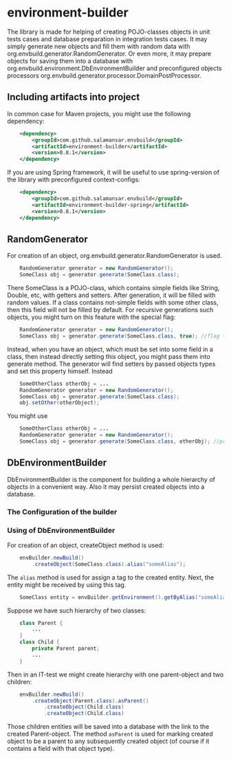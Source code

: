 # environment-builder
The library is made for helping of creating POJO-classes objects in unit tests cases and database preparation in integration tests cases.
It may simply generate new objects and fill them with random data with org.envbuild.generator.RandomGenerator.
Or even more, it may prepare objects for saving them into a database with org.envbuild.environment.DbEnvironmentBuilder and preconfigured objects processors org.envbuild.generator.processor.DomainPostProcessor.

## Including artifacts into project
In common case for Maven projects, you might use the following dependency:
```xml   
    <dependency>
        <groupId>com.github.salamansar.envbuild</groupId>
        <artifactId>environment-builder</artifactId>
        <version>0.8.1</version>
    </dependency>
```
If you are using Spring framework, it will be useful to use spring-version of the library with preconfigured context-configs:
```xml   
    <dependency>
        <groupId>com.github.salamansar.envbuild</groupId>
        <artifactId>environment-builder-spring</artifactId>
        <version>0.8.1</version>
    </dependency>
```
## RandomGenerator
For creation of an object, org.envbuild.generator.RandomGenerator is used. 
```java
    RandomGenerator generator = new RandomGenerator();
    SomeClass obj = generator.generate(SomeClass.class); 
```
There SomeClass is a POJO-class, which contains simple fields like String, Double, etc, with getters and setters. After generation, it will be filled with random values.
If a class contains not-simple fields with some other class, then this field will not be filled by default. For recursive generations such objects, you might turn on this feature with the special flag:
```java
	RandomGenerator generator = new RandomGenerator();
	SomeClass obj = generator.generate(SomeClass.class, true); //flag true enables recursive generation 
``` 
Instead, when you have an object, which must be set into some field in a class, then instead directly setting this object, you might pass them into generate method. The generator will find setters by passed objects types and set this property himself.
Instead
```java
	SomeOtherClass otherObj = ...
	RandomGenerator generator = new RandomGenerator();
	SomeClass obj = generator.generate(SomeClass.class);
	obj.setOther(otherObject);
``` 
You might use
```java
	SomeOtherClass otherObj = ...
	RandomGenerator generator = new RandomGenerator();
	SomeClass obj = generator.generate(SomeClass.class, otherObj); //property other will be set by generator
``` 
## DbEnvironmentBuilder
DbEnvironmentBuilder is the component for building a whole hierarchy of objects in a convenient way. Also it may persist created objects into a database.
### The Configuration of the builder

### Using of DbEnvironmentBuilder
For creation of an object, createObject method is used:
```java
	envBuilder.newBuild()
		.createObject(SomeClass.class).alias("someAlias");
``` 
The `alias` method is used for assign a tag to the created entity. Next, the entity might be received by using this tag.
```java
	SomeClass entity = envBuilder.getEnvironment().getByAlias("someAlias");
``` 
Suppose we have such hierarchy of two classes:
```java
	class Parent {
		...
	}
	class Child {
		private Parent parent;
		...
	}
``` 
Then in an IT-test we might create hierarchy with one parent-object and two children:
```java
	envBuilder.newBuild()
		.createObject(Parent.class).asParent()
			.createObject(Child.class)
			.createObject(Child.class)
``` 
Those children entities will be saved into a database with the link to the created Parent-object. The method `asParent` is used for marking created object to be a parent to any subsequently created object (of course if it contains a field with that object type).